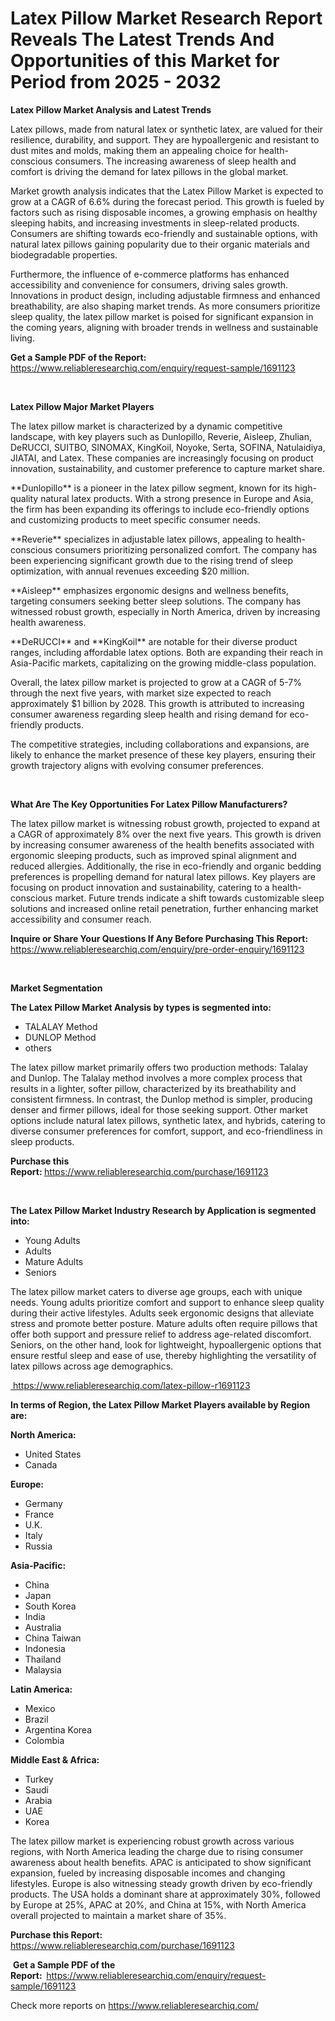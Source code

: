 <p><h1>Latex Pillow Market Research Report Reveals The Latest Trends And Opportunities of this Market for Period from 2025 - 2032</h1></p><p><strong>Latex Pillow Market Analysis and Latest Trends</strong></p>
<p><p>Latex pillows, made from natural latex or synthetic latex, are valued for their resilience, durability, and support. They are hypoallergenic and resistant to dust mites and molds, making them an appealing choice for health-conscious consumers. The increasing awareness of sleep health and comfort is driving the demand for latex pillows in the global market.</p><p>Market growth analysis indicates that the Latex Pillow Market is expected to grow at a CAGR of 6.6% during the forecast period. This growth is fueled by factors such as rising disposable incomes, a growing emphasis on healthy sleeping habits, and increasing investments in sleep-related products. Consumers are shifting towards eco-friendly and sustainable options, with natural latex pillows gaining popularity due to their organic materials and biodegradable properties.</p><p>Furthermore, the influence of e-commerce platforms has enhanced accessibility and convenience for consumers, driving sales growth. Innovations in product design, including adjustable firmness and enhanced breathability, are also shaping market trends. As more consumers prioritize sleep quality, the latex pillow market is poised for significant expansion in the coming years, aligning with broader trends in wellness and sustainable living.</p></p>
<p><strong>Get a Sample PDF of the Report:&nbsp;</strong> <a href="https://www.reliableresearchiq.com/enquiry/request-sample/1691123?utm_campaign=1102&utm_medium=2&utm_source=Github&utm_content=ia&utm_term=07012025&utm_id=latex-pillow">https://www.reliableresearchiq.com/enquiry/request-sample/1691123</a></p>
<p>&nbsp;</p>
<p><strong>Latex Pillow Major Market Players</strong></p>
<p><p>The latex pillow market is characterized by a dynamic competitive landscape, with key players such as Dunlopillo, Reverie, Aisleep, Zhulian, DeRUCCI, SUITBO, SINOMAX, KingKoil, Noyoke, Serta, SOFINA, Natulaidiya, JIATAI, and Latex. These companies are increasingly focusing on product innovation, sustainability, and customer preference to capture market share.</p><p>**Dunlopillo** is a pioneer in the latex pillow segment, known for its high-quality natural latex products. With a strong presence in Europe and Asia, the firm has been expanding its offerings to include eco-friendly options and customizing products to meet specific consumer needs. </p><p>**Reverie** specializes in adjustable latex pillows, appealing to health-conscious consumers prioritizing personalized comfort. The company has been experiencing significant growth due to the rising trend of sleep optimization, with annual revenues exceeding $20 million.</p><p>**Aisleep** emphasizes ergonomic designs and wellness benefits, targeting consumers seeking better sleep solutions. The company has witnessed robust growth, especially in North America, driven by increasing health awareness.</p><p>**DeRUCCI** and **KingKoil** are notable for their diverse product ranges, including affordable latex options. Both are expanding their reach in Asia-Pacific markets, capitalizing on the growing middle-class population.</p><p>Overall, the latex pillow market is projected to grow at a CAGR of 5-7% through the next five years, with market size expected to reach approximately $1 billion by 2028. This growth is attributed to increasing consumer awareness regarding sleep health and rising demand for eco-friendly products.</p><p>The competitive strategies, including collaborations and expansions, are likely to enhance the market presence of these key players, ensuring their growth trajectory aligns with evolving consumer preferences.</p></p>
<p>&nbsp;</p>
<p><strong>What Are The Key Opportunities For Latex Pillow Manufacturers?</strong></p>
<p><p>The latex pillow market is witnessing robust growth, projected to expand at a CAGR of approximately 8% over the next five years. This growth is driven by increasing consumer awareness of the health benefits associated with ergonomic sleeping products, such as improved spinal alignment and reduced allergies. Additionally, the rise in eco-friendly and organic bedding preferences is propelling demand for natural latex pillows. Key players are focusing on product innovation and sustainability, catering to a health-conscious market. Future trends indicate a shift towards customizable sleep solutions and increased online retail penetration, further enhancing market accessibility and consumer reach.</p></p>
<p><strong>Inquire or Share Your Questions If Any Before Purchasing This Report:</strong> <a href="https://www.reliableresearchiq.com/enquiry/pre-order-enquiry/1691123?utm_campaign=1102&utm_medium=2&utm_source=Github&utm_content=ia&utm_term=07012025&utm_id=latex-pillow">https://www.reliableresearchiq.com/enquiry/pre-order-enquiry/1691123</a></p>
<p>&nbsp;</p>
<p><strong>Market Segmentation</strong></p>
<p><strong>The Latex Pillow Market Analysis by types is segmented into:</strong></p>
<p><ul><li>TALALAY Method</li><li>DUNLOP Method</li><li>others</li></ul></p>
<p><p>The latex pillow market primarily offers two production methods: Talalay and Dunlop. The Talalay method involves a more complex process that results in a lighter, softer pillow, characterized by its breathability and consistent firmness. In contrast, the Dunlop method is simpler, producing denser and firmer pillows, ideal for those seeking support. Other market options include natural latex pillows, synthetic latex, and hybrids, catering to diverse consumer preferences for comfort, support, and eco-friendliness in sleep products.</p></p>
<p><strong>Purchase this Report:&nbsp;</strong><a href="https://www.reliableresearchiq.com/purchase/1691123?utm_campaign=1102&utm_medium=2&utm_source=Github&utm_content=ia&utm_term=07012025&utm_id=latex-pillow">https://www.reliableresearchiq.com/purchase/1691123</a></p>
<p>&nbsp;</p>
<p><strong>The Latex Pillow Market Industry Research by Application is segmented into:</strong></p>
<p><ul><li>Young Adults</li><li>Adults</li><li>Mature Adults</li><li>Seniors</li></ul></p>
<p><p>The latex pillow market caters to diverse age groups, each with unique needs. Young adults prioritize comfort and support to enhance sleep quality during their active lifestyles. Adults seek ergonomic designs that alleviate stress and promote better posture. Mature adults often require pillows that offer both support and pressure relief to address age-related discomfort. Seniors, on the other hand, look for lightweight, hypoallergenic options that ensure restful sleep and ease of use, thereby highlighting the versatility of latex pillows across age demographics.</p></p>
<p><a href="https://www.reliableresearchiq.com/latex-pillow-r1691123?utm_campaign=1102&utm_medium=2&utm_source=Github&utm_content=ia&utm_term=07012025&utm_id=latex-pillow">&nbsp;https://www.reliableresearchiq.com/latex-pillow-r1691123</a></p>
<p><strong>In terms of Region, the Latex Pillow Market Players available by Region are:</strong></p>
<p>
    <p> <strong> North America: </strong>
        <ul>
            <li>United States</li>
            <li>Canada</li>
        </ul>
        </p> 
    <p> <strong> Europe: </strong>
        <ul>
            <li>Germany</li>
            <li>France</li>
            <li>U.K.</li>
            <li>Italy</li>
            <li>Russia</li>
        </ul>
        </p> 
    <p> <strong> Asia-Pacific: </strong>
        <ul>
            <li>China</li>
            <li>Japan</li>
            <li>South Korea</li>
            <li>India</li>
            <li>Australia</li>
            <li>China Taiwan</li>
            <li>Indonesia</li>
            <li>Thailand</li>
            <li>Malaysia</li>
        </ul>
        </p> 
    <p> <strong> Latin America: </strong>
        <ul>
            <li>Mexico</li>
            <li>Brazil</li>
            <li>Argentina Korea</li>
            <li>Colombia</li>
        </ul>
        </p> 
    <p> <strong> Middle East & Africa: </strong>
        <ul>
            <li>Turkey</li>
            <li>Saudi</li>
            <li>Arabia</li>
            <li>UAE</li>
            <li>Korea</li>
        </ul>
    </p>
    </p>
<p><p>The latex pillow market is experiencing robust growth across various regions, with North America leading the charge due to rising consumer awareness about health benefits. APAC is anticipated to show significant expansion, fueled by increasing disposable incomes and changing lifestyles. Europe is also witnessing steady growth driven by eco-friendly products. The USA holds a dominant share at approximately 30%, followed by Europe at 25%, APAC at 20%, and China at 15%, with North America overall projected to maintain a market share of 35%.</p></p>
<p><strong>Purchase this Report: </strong><a href="https://www.reliableresearchiq.com/purchase/1691123?utm_campaign=1102&utm_medium=2&utm_source=Github&utm_content=ia&utm_term=07012025&utm_id=latex-pillow">https://www.reliableresearchiq.com/purchase/1691123</a></p>
<p>&nbsp;<strong>Get a Sample PDF of the Report:&nbsp;&nbsp;</strong><a href="https://www.reliableresearchiq.com/enquiry/request-sample/1691123?utm_campaign=1102&utm_medium=2&utm_source=Github&utm_content=ia&utm_term=07012025&utm_id=latex-pillow">https://www.reliableresearchiq.com/enquiry/request-sample/1691123</a></p>
<p><strong></strong></p>
<p>Check more reports on <a href="https://www.reliableresearchiq.com/?utm_campaign=1102&utm_medium=2&utm_source=Github&utm_content=ia&utm_term=07012025&utm_id=latex-pillow">https://www.reliableresearchiq.com/</a></p>